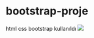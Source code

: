 # bootstrap-proje
html css bootstrap kullanıldı
<img src="https://user-images.githubusercontent.com/121401175/214418535-219d428e-d645-4ed5-954c-39977bc441a8.gif">
